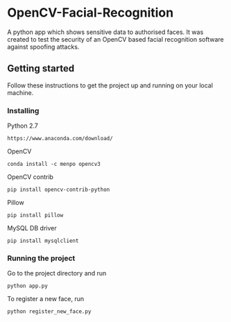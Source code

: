 # OpenCV-Facial-Recognition
A python app which shows sensitive data to authorised faces. It was created to test the security of an OpenCV based facial recognition software against spoofing attacks.

## Getting started

Follow these instructions to get the project up and running on your local machine.

### Installing

Python 2.7

```
https://www.anaconda.com/download/
```

OpenCV

```
conda install -c menpo opencv3
```

OpenCV contrib

```
pip install opencv-contrib-python
```

Pillow

```
pip install pillow
```

MySQL DB driver

```
pip install mysqlclient
```

### Running the project

Go to the project directory and run

```
python app.py
```

To register a new face, run

```
python register_new_face.py
```

